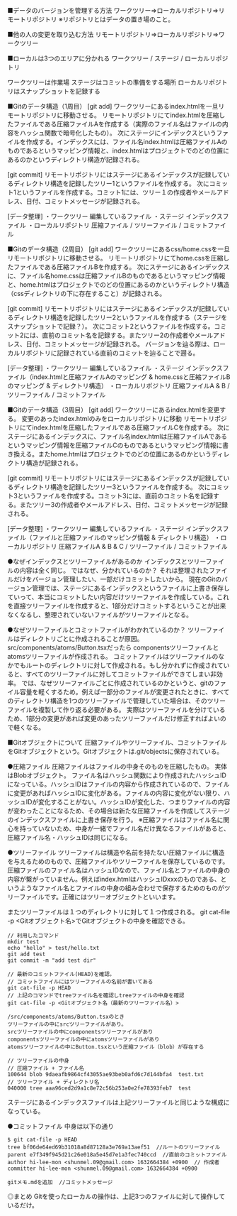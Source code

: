 ■データのバージョンを管理する方法
ワークツリー⇒ローカルリポジトリ⇒リモートリポジトリ
※リポジトリとはデータの置き場のこと。

■他の人の変更を取り込む方法
リモートリポジトリ⇒ローカルリポジトリ⇒ワークツリー


■ローカルは3つのエリアに分かれる
ワークツリー / ステージ / ローカルリポジトリ

ワークツリーは作業場
ステージはコミットの準備をする場所
ローカルリポジトリはスナップショットを記録する

■Gitのデータ構造（1周目）
[git add]
ワークツリーにあるindex.htmlを一旦リモートリポジトリに移動させる。
リモートリポジトリにてindex.htmlを圧縮したファイルである圧縮ファイルAを作成する（実際のファイル名はファイルの内容をハッシュ関数で暗号化したもの）。
次にステージにインデックスというファイルを作成する。インデックスには、ファイル名index.htmlは圧縮ファイルAのものであるというマッピング情報と、index.htmlはプロジェクトでのどの位置にあるのかというディレクトリ構造が記録される。

[git commit]
リモートリポジトリにはステージにあるインデックスが記録しているディレクトリ構造を記録したツリー1というファイルを作成する。
次にコミット1というファイルを作成する。コミット1には、ツリー１の作成者やメールアドレス、日付、コミットメッセージが記録される。

[データ整理]
・ワークツリー
編集しているファイル
・ステージ
インデックスファイル
・ローカルリポジトリ
圧縮ファイル / ツリーファイル / コミットファイル

■Gitのデータ構造（2周目）
[git add]
ワークツリーにあるcss/home.cssを一旦リモートリポジトリに移動させる。
リモートリポジトリにてhome.cssを圧縮したファイルである圧縮ファイルBを作成する。
次にステージにあるインデックスに、ファイル名home.cssは圧縮ファイルBのものであるというマッピング情報と、home.htmlはプロジェクトでのどの位置にあるのかというディレクトリ構造（cssディレクトリの下に存在すること）が記録される。

[git commit]
リモートリポジトリにはステージにあるインデックスが記録しているディレクトリ構造を記録したツリー2というファイルを作成する（ステージをスナップショットで記録？）。
次にコミット2というファイルを作成する。コミット2には、直前のコミット名を記録する。またツリー2の作成者やメールアドレス、日付、コミットメッセージが記録される。
バージョンを辿る際は、ローカルリポジトリに記録されている直前のコミットを辿ることで遡る。

[データ整理]
・ワークツリー
編集しているファイル
・ステージ
インデックスファイル（index.htmlと圧縮ファイルAのマッピング & home.cssと圧縮ファイルBのマッピング & ディレクトリ構造）
・ローカルリポジトリ
圧縮ファイルA & B / ツリーファイル / コミットファイル


■Gitのデータ構造（3周目）
[git add]
ワークツリーにあるindex.htmlを変更する。
変更のあったindex.htmlのみをローカルリポジトリに移動
リモートリポジトリにてindex.htmlを圧縮したファイルである圧縮ファイルCを作成する。
次にステージにあるインデックスに、ファイル名index.htmlは圧縮ファイルAであるというマッピング情報を圧縮ファイルCのものであるというマッピング情報に書き換える。またhome.htmlはプロジェクトでのどの位置にあるのかというディレクトリ構造が記録される。

[git commit]
リモートリポジトリにはステージにあるインデックスが記録しているディレクトリ構造を記録したツリー3というファイルを作成する。
次にコミット3というファイルを作成する。コミット3には、直前のコミット名を記録する。またツリー3の作成者やメールアドレス、日付、コミットメッセージが記録される。

[データ整理]
・ワークツリー
編集しているファイル
・ステージ
インデックスファイル（ファイルと圧縮ファイルのマッピング情報 & ディレクトリ構造）
・ローカルリポジトリ
圧縮ファイルA & B & C / ツリーファイル / コミットファイル


●なぜインデックスとツリーファイルがあるのか
インデックスとツリーファイルの内容は全く同じ。
ではなぜ、分かれているのか？
それは整理されたファイルだけをバージョン管理したい、一部だけコミットしたいから。
現在のGitのバージョン管理では、ステージにあるインデックスというファイルに上書き保存していって、本当にコミットしたい内容だけツリーファイルを作成している。これを直接ツリーファイルを作成すると、1部分だけコミットするということが出来なくなるし、整理されていないファイルがツリーファイルとなる。

●なぜツリーファイルとコミットファイルがわかれているのか？
ツリーファイルはディレクトリごとに作成されることが原因。
src/components/atoms/Button.tsxだったら
componentsツリーファイルとatomsツリーファイルが作成される。
コミットファイルはツリーファイルのなかでもルートのディレクトリに対して作成される。もし分かれずに作成されていると、すべてのツリーファイルに対してコミットファイルができてしまい非効率。
では、なぜツリーファイルごとに作成されているのかというと、gitのファイル容量を軽くするため。例えば一部分のファイルが変更されたときに、すべてのディレクトリ構造を1つのツリーファイルで管理していた場合は、そのツリーファイルを複製して作り返る必要がある。
実際はツリーファイルを分けているため、1部分の変更があれば変更のあったツリーファイルだけ修正すればよいので軽くなる。

■Gitオブジェクトについて
圧縮ファイルやツリーファイル、コミットファイルをGitオブジェクトという。Gitオブジェクトは.git/objectsに保存されている。

●圧縮ファイル
圧縮ファイルはファイルの中身そのものを圧縮したもの。
実体はBlobオブジェクト。
ファイル名はハッシュ関数により作成されたハッシュIDになっている。ハッシュIDはファイルの内容から作成されているので、ファイルに変更があればハッシュIDに変化がある。ファイルの内容に変化がない限り、ハッシュIDが変化することがない。ハッシュIDが変化した、つまりファイルの内容が変わったことになるため、その場合は新たな圧縮ファイルを作成してステージのインデックスファイルに上書き保存を行う。
※圧縮ファイルはファイル名に関心を持っていないため、中身が一緒でファイル名だけ異なるファイルがあると、圧縮ファイル名・ハッシュIDは同じになる。

●ツリーファイル
ツリーファイルは構造や名前を持たない圧縮ファイルに構造を与えるためのもので、圧縮ファイルやツリーファイルを保存しているのです。
圧縮ファイルのファイル名はハッシュIDなので、ファイル名とファイルの中身の内容が繋がっていません。例えばindex.htmlはハッシュIDxxxのものである、というようなファイル名とファイルの中身の組み合わせで保存するためのものがツリーファイルです。正確にはツリーオブジェクトといいます。

またツリーファイルは１つのディレクトリに対して１つ作成される。
git cat-file -p <Gitオブジェクト名>でGitオブジェクトの中身を確認できる。
```
// 利用したコマンド
mkdir test
echo "hello" > test/hello.txt
git add test
git commit -m "add test dir"

// 最新のコミットファイル(HEAD)を確認。
// コミットファイルにはツリーファイルの名前が書いてある
git cat-file -p HEAD 
// 上記のコマンドでtreeファイル名を確認しtreeファイルの中身を確認
git cat-file -p <Gitオブジェクト名（最新のツリーファイル名）>
```
```
/src/components/atoms/Button.tsxのとき
ツリーファイルの中にsrcツリーファイルがあり。
srcツリーファイルの中にcomponentsツリーファイルがあり
componentsツリーファイルの中にatomsツリーファイルがあり
atomsツリーファイルの中にButton.tsxという圧縮ファイル（blob）が存在する
```
```
// ツリーファイルの中身
// 圧縮ファイル + ファイル名
100644 blob 9daeafb9864cf43055ae93beb0afd6c7d144bfa4  test.txt
// ツリーファイル + ディレクトリ名
040000 tree aaa96ced2d9a1c8e72c56b253a0e2fe78393feb7  test
```
ステージにあるインデックスファイルは上記ツリーファイルと同じような構成になっている。

●コミットファイル
中身は以下の通り
```
$ git cat-file -p HEAD
tree bf06de64ed69b31018a8d87128a3e769a13aef51  //ルートのツリーファイル
parent e7f349f945d21c26e018a5e45d7e1a3fec740ccd  //直前のコミットファイル
author hi-lee-mon <shunmel.09@gmail.com> 1632664384 +0900  // 作成者
committer hi-lee-mon <shunmel.09@gmail.com> 1632664384 +0900

gitメモ.mdを追加  //コミットメッセージ
```

◎まとめ
Gitを使ったローカルの操作は、上記3つのファイルに対して操作しているだけ。